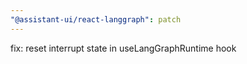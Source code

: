 ```yaml
---
"@assistant-ui/react-langgraph": patch
---
```


fix: reset interrupt state in useLangGraphRuntime hook
